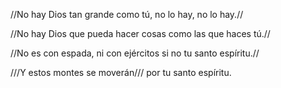 //No hay Dios tan grande como tú, 
no lo hay, no lo hay.// 

//No hay Dios que pueda hacer cosas
como las que haces tú.//

//No es con espada, ni con ejércitos 
si no tu santo espíritu.//

///Y estos montes se moverán/// 
por tu santo espíritu.
